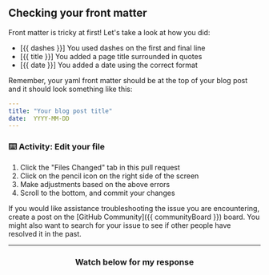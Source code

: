 ## Checking your front matter

Front matter is tricky at first! Let's take a look at how you did:

- [{{ dashes }}] You used dashes on the first and final line
- [{{ title }}] You added a page title surrounded in quotes
- [{{ date }}] You added a date using the correct format

Remember, your yaml front matter should be at the top of your blog post and it should look something like this:

```yaml
---
title: "Your blog post title"
date:  YYYY-MM-DD
---
```

### :keyboard: Activity: Edit your file

1. Click the "Files Changed" tab in this pull request
1. Click on the pencil icon on the right side of the screen
1. Make adjustments based on the above errors
1. Scroll to the bottom, and commit your changes

If you would like assistance troubleshooting the issue you are encountering, create a post on the [GitHub Community]({{ communityBoard }}) board. You might also want to search for your issue to see if other people have resolved it in the past.

<hr>
<h3 align="center">Watch below for my response</h3>